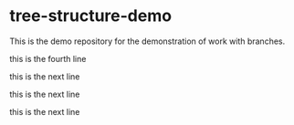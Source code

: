 # tree-structure-demo
This is the demo repository for the demonstration of work with branches.

this is the fourth line

this is the next line


this is the next line

this is the next line